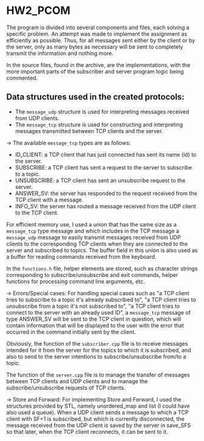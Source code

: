 # HW2_PCOM

The program is divided into several components and files, each solving a specific problem. An attempt was made to implement the assignment as efficiently as possible. Thus, for all messages sent either by the client or by the server, only as many bytes as necessary will be sent to completely transmit the information and nothing more.

In the source files, found in the archive, are the implementations, with the more important parts of the subscriber and server program logic being commented.

## Data structures used in the created protocols:

- The `message_udp` structure is used for interpreting messages received from UDP clients.
- The `message_tcp` structure is used for constructing and interpreting messages transmitted between TCP clients and the server.

-> The available `message_tcp` types are as follows:
- ID_CLIENT: a TCP client that has just connected has sent its name (id) to the server.
- SUBSCRIBE: a TCP client has sent a request to the server to subscribe to a topic.
- UNSUBSCRIBE: a TCP client has sent an unsubscribe request to the server.
- ANSWER_SV: the server has responded to the request received from the TCP client with a message.
- INFO_SV: the server has routed a message received from the UDP client to the TCP client.

For efficient memory use, I used a union that has the same size as a `message_tcp` type message and which includes in the TCP message a `message_udp` message to easily transmit messages received from UDP clients to the corresponding TCP clients when they are connected to the server and subscribed to topics. The buffer field in this union is also used as a buffer for reading commands received from the keyboard.

In the `functions.h` file, helper elements are stored, such as character strings corresponding to subscribe/unsubscribe and exit commands, helper functions for processing command line arguments, etc.

-> Errors/Special cases:
For handling special cases such as "a TCP client tries to subscribe to a topic it's already subscribed to", "a TCP client tries to unsubscribe from a topic it's not subscribed to", "a TCP client tries to connect to the server with an already used ID", a `message_tcp` message of type ANSWER_SV will be sent to the TCP client in question, which will contain information that will be displayed to the user with the error that occurred in the command initially sent by the client.

Obviously, the function of the `subscriber.cpp` file is to receive messages intended for it from the server for the topics to which it is subscribed, and also to send to the server intentions to subscribe/unsubscribe from/to a topic.

The function of the `server.cpp` file is to manage the transfer of messages between TCP clients and UDP clients and to manage the subscribe/unsubscribe requests of TCP clients.

-> Store and Forward:
For implementing Store and Forward, I used the structures provided by STL, namely unordered_map and list (I could have also used a queue). When a UDP client sends a message to which a TCP client with SF=1 is subscribed, but which is currently disconnected, the message received from the UDP client is saved by the server in save_SFS so that later, when the TCP client reconnects, it can be sent to it.
